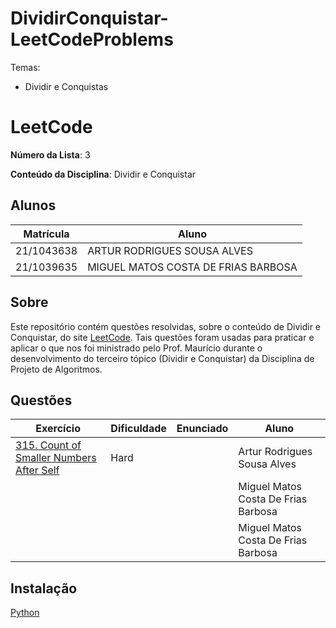 # DividirConquistar-LeetCodeProblems

Temas:
- Dividir e Conquistas

# LeetCode

**Número da Lista**: 3

**Conteúdo da Disciplina**: Dividir e Conquistar

## Alunos
|Matrícula | Aluno |
| -- | -- |
| 21/1043638  | ARTUR RODRIGUES SOUSA ALVES |
| 21/1039635 |  MIGUEL MATOS COSTA DE FRIAS BARBOSA |

## Sobre 
Este repositório contém questões resolvidas, sobre o conteúdo de Dividir e Conquistar, do site [LeetCode](https://leetcode.com). Tais questões foram usadas para praticar e aplicar o que nos foi ministrado pelo Prof. Maurício durante o desenvolvimento do terceiro tópico (Dividir e Conquistar) da Disciplina de Projeto de Algoritmos. 

## Questões
| Exercício | Dificuldade | Enunciado | Aluno |
| -- | -- | -- | -- |
| [315. Count of Smaller Numbers After Self](https://leetcode.com/problems/count-of-smaller-numbers-after-self/description/)| Hard | | Artur Rodrigues Sousa Alves |
| | | |  Miguel Matos Costa De Frias Barbosa |
| |  |  |  Miguel Matos Costa De Frias Barbosa |

## Instalação 
[Python](https://www.python.org/)